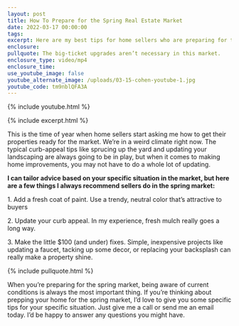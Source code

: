 ```yaml
---
layout: post
title: How To Prepare for the Spring Real Estate Market
date: 2022-03-17 00:00:00
tags:
excerpt: Here are my best tips for home sellers who are preparing for the market.
enclosure:
pullquote: The big-ticket upgrades aren’t necessary in this market.
enclosure_type: video/mp4
enclosure_time:
use_youtube_image: false
youtube_alternate_image: /uploads/03-15-cohen-youtube-1.jpg
youtube_code: tm9nblQFA3A
---
```

{% include youtube.html %}

{% include excerpt.html %}

This is the time of year when home sellers start asking me how to get their properties ready for the market. We’re in a weird climate right now. The typical curb-appeal tips like sprucing up the yard and updating your landscaping are always going to be in play, but when it comes to making home improvements, you may not have to do a whole lot of updating.

**I can tailor advice based on your specific situation in the market, but here are a few things I always recommend sellers do in the spring market:**

1\. Add a fresh coat of paint. Use a trendy, neutral color that’s attractive to buyers

2\. Update your curb appeal. In my experience, fresh mulch really goes a long way.

3\. Make the little $100 (and under) fixes. Simple, inexpensive projects like updating a faucet, tacking up some decor, or replacing your backsplash can really make a property shine.

{% include pullquote.html %}

When you’re preparing for the spring market, being aware of current conditions is always the most important thing. If you’re thinking about prepping your home for the spring market, I’d love to give you some specific tips for your specific situation. Just give me a call or send me an email today. I’d be happy to answer any questions you might have.
